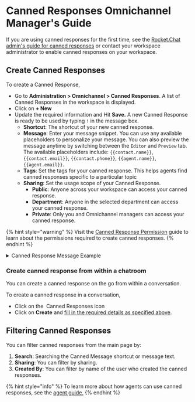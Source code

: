 # Canned Responses Omnichannel Manager's Guide

If you are using canned responses for the first time, see the [Rocket.Chat admin's guide for canned responses](./#canned-responses-rocket.chat-admins-guide) or contact your workspace administrator to enable canned responses on your workspace.

## Create Canned Responses

To create a Canned Response,&#x20;

* Go to **Administration > Omnichannel > Canned Responses**. A list of Canned Responses in the workspace is displayed.
* Click on **+ New**
* Update the required information and Hit **Save.** A new Canned Response is ready to be used by typing `!` in the message box.
  * **Shortcut**: The shortcut of your new canned response.
  * **Message**: Enter your message snippet. You can use any available placeholders to personalize your message. You can also preview the message anytime by switching between the `Editor` and `Preview` tab. The available placeholders include: `{{contact.name}}`, `{{contact.email}}`, `{{contact.phone}}`, `{{agent.name}}`, `{{agent.email}}`.&#x20;
  * **Tags**: Set the tags for your canned response. This helps agents find canned responses specific to a particular topic
  * **Sharing**: Set the usage scope of your Canned Response.
    * **Public**: Anyone across your workspace can access your canned response.
    * **Department**: Anyone in the selected department can access your canned response.&#x20;
    * **Private**: Only you and Omnichannel managers can access your canned response.&#x20;

{% hint style="warning" %}
Visit the [Canned Response Permission](./#canned-responses-permissions) guide to learn about the permissions required to create canned responses.
{% endhint %}

<details>

<summary>Canned Response Message Example</summary>

Hi  `{{contact.name}}`,

My name is  `{{agent.name}}`  from the special service team. How can I help you today? Our products are back in stock and eagerly waiting to be part of your collection. You can claim your treasure on our website or at your nearest store.&#x20;

Got any more questions?  I am here to guide you on this shopping journey.

</details>

### Create canned response from within a chatroom

You can create a canned response on the go from within a conversation.

To create a canned response in a conversation,

* Click on the  <img src="../../../.gitbook/assets/image (251).png" alt="" data-size="line"> Canned Responses icon
* Click on **Create** and [fill in the required details as specified above](canned-responses-omnichannel-managers-guide.md#create-canned-responses).

## Filtering Canned Responses

You can filter canned responses from the main page by:

1. **Search**: Searching the Canned Message shortcut or message text.
2. **Sharing**: You can filter by sharing.
3. **Created By**: You can filter by name of the user who created the canned responses.

{% hint style="info" %}
To learn more about how agents can use canned responses, see the [agent guide.](../../omnichannel-agents-guides/omnichannel-conversation.md#canned-responses)&#x20;
{% endhint %}
